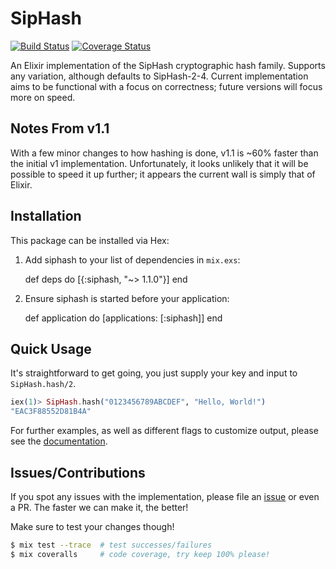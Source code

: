 # SipHash
[![Build Status](https://travis-ci.org/zackehh/siphash-elixir.svg?branch=master)](https://travis-ci.org/zackehh/siphash-elixir) [![Coverage Status](https://coveralls.io/repos/zackehh/siphash-elixir/badge.svg?branch=master&service=github)](https://coveralls.io/github/zackehh/siphash-elixir?branch=master)

An Elixir implementation of the SipHash cryptographic hash family. Supports any variation, although defaults to SipHash-2-4. Current implementation aims to be functional with a focus on correctness; future versions will focus more on speed.

## Notes From v1.1

With a few minor changes to how hashing is done, v1.1 is ~60% faster than the initial v1 implementation. Unfortunately, it looks unlikely that it will be possible to speed it up further; it appears the current wall is simply that of Elixir.

## Installation

This package can be installed via Hex:

  1. Add siphash to your list of dependencies in `mix.exs`:

        def deps do
          [{:siphash, "~> 1.1.0"}]
        end

  2. Ensure siphash is started before your application:

        def application do
          [applications: [:siphash]]
        end

## Quick Usage

It's straightforward to get going, you just supply your key and input to `SipHash.hash/2`.

```elixir
iex(1)> SipHash.hash("0123456789ABCDEF", "Hello, World!")
"EAC3F88552D81B4A"
```

For further examples, as well as different flags to customize output, please see the [documentation](http://hexdocs.pm/siphash/SipHash.html).

## Issues/Contributions

If you spot any issues with the implementation, please file an [issue](http://github.com/zackehh/siphash-elixir/issues) or even a PR. The faster we can make it, the better!

Make sure to test your changes though!

```bash
$ mix test --trace  # test successes/failures
$ mix coveralls     # code coverage, try keep 100% please!
```
